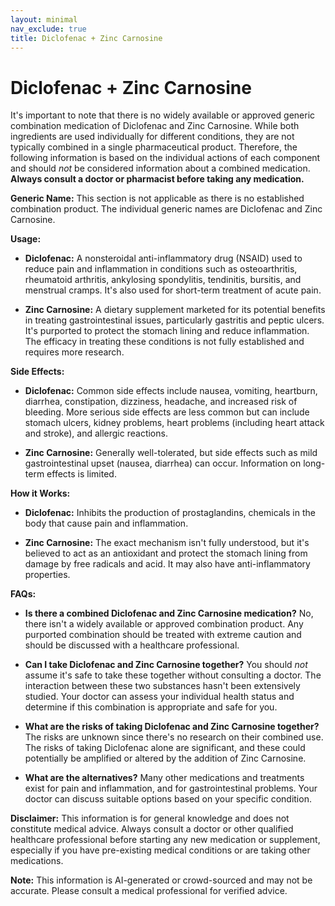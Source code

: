 ```yaml
---
layout: minimal
nav_exclude: true
title: Diclofenac + Zinc Carnosine
---
```


# Diclofenac + Zinc Carnosine

It's important to note that there is no widely available or approved generic combination medication of Diclofenac and Zinc Carnosine. While both ingredients are used individually for different conditions, they are not typically combined in a single pharmaceutical product.  Therefore, the following information is based on the individual actions of each component and should *not* be considered information about a combined medication.  **Always consult a doctor or pharmacist before taking any medication.**


**Generic Name:**  This section is not applicable as there is no established combination product.  The individual generic names are Diclofenac and Zinc Carnosine.

**Usage:**

* **Diclofenac:**  A nonsteroidal anti-inflammatory drug (NSAID) used to reduce pain and inflammation in conditions such as osteoarthritis, rheumatoid arthritis, ankylosing spondylitis, tendinitis, bursitis, and menstrual cramps.  It's also used for short-term treatment of acute pain.

* **Zinc Carnosine:** A dietary supplement marketed for its potential benefits in treating gastrointestinal issues, particularly gastritis and peptic ulcers. It's purported to protect the stomach lining and reduce inflammation.  The efficacy in treating these conditions is not fully established and requires more research.


**Side Effects:**

* **Diclofenac:** Common side effects include nausea, vomiting, heartburn, diarrhea, constipation, dizziness, headache, and increased risk of bleeding. More serious side effects are less common but can include stomach ulcers, kidney problems, heart problems (including heart attack and stroke), and allergic reactions.

* **Zinc Carnosine:** Generally well-tolerated, but side effects such as mild gastrointestinal upset (nausea, diarrhea) can occur.  Information on long-term effects is limited.


**How it Works:**

* **Diclofenac:** Inhibits the production of prostaglandins, chemicals in the body that cause pain and inflammation.

* **Zinc Carnosine:** The exact mechanism isn't fully understood, but it's believed to act as an antioxidant and protect the stomach lining from damage by free radicals and acid. It may also have anti-inflammatory properties.


**FAQs:**

* **Is there a combined Diclofenac and Zinc Carnosine medication?**  No, there isn't a widely available or approved combination product.  Any purported combination should be treated with extreme caution and should be discussed with a healthcare professional.

* **Can I take Diclofenac and Zinc Carnosine together?**  You should *not* assume it's safe to take these together without consulting a doctor.  The interaction between these two substances hasn't been extensively studied.  Your doctor can assess your individual health status and determine if this combination is appropriate and safe for you.

* **What are the risks of taking Diclofenac and Zinc Carnosine together?**  The risks are unknown since there's no research on their combined use.  The risks of taking Diclofenac alone are significant, and these could potentially be amplified or altered by the addition of Zinc Carnosine.

* **What are the alternatives?**  Many other medications and treatments exist for pain and inflammation, and for gastrointestinal problems.  Your doctor can discuss suitable options based on your specific condition.


**Disclaimer:** This information is for general knowledge and does not constitute medical advice.  Always consult a doctor or other qualified healthcare professional before starting any new medication or supplement, especially if you have pre-existing medical conditions or are taking other medications.


**Note:** This information is AI-generated or crowd-sourced and may not be accurate. Please consult a medical professional for verified advice.
